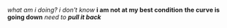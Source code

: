 *what am i doing?*
_i don't know_
**i am not at my best condition**
__the curve is going down__
_need to **pull it back**_
